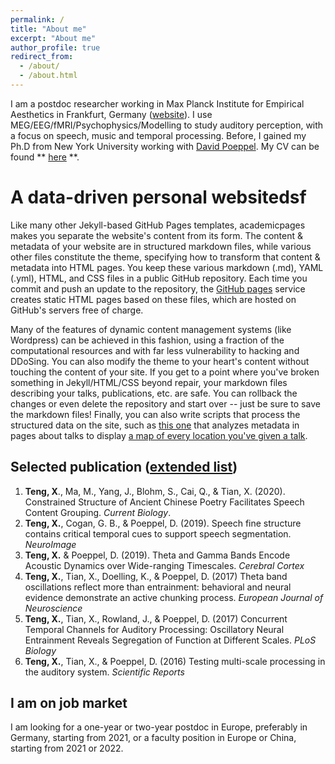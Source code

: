 ```yaml
---
permalink: /
title: "About me"
excerpt: "About me"
author_profile: true
redirect_from: 
  - /about/
  - /about.html
---
```


I am a postdoc researcher working in Max Planck Institute for Empirical Aesthetics in Frankfurt, Germany ([website](https://www.aesthetics.mpg.de/en/the-institute/people/xiangbin-teng.html)). I use MEG/EEG/fMRI/Psychophysics/Modelling to study auditory perception, with a focus on speech, music and temporal processing. Before, I gained my Ph.D from New York University working with [David Poeppel](https://as.nyu.edu/faculty/david-poeppel.html). My CV can be found ** [here](https://www.dropbox.com/s/k87n7mni4770a5k/CURRICULUM%20VITAE.pdf?dl=0) **.

A data-driven personal websitedsf
======
Like many other Jekyll-based GitHub Pages templates, academicpages makes you separate the website's content from its form. The content & metadata of your website are in structured markdown files, while various other files constitute the theme, specifying how to transform that content & metadata into HTML pages. You keep these various markdown (.md), YAML (.yml), HTML, and CSS files in a public GitHub repository. Each time you commit and push an update to the repository, the [GitHub pages](https://pages.github.com/) service creates static HTML pages based on these files, which are hosted on GitHub's servers free of charge.

Many of the features of dynamic content management systems (like Wordpress) can be achieved in this fashion, using a fraction of the computational resources and with far less vulnerability to hacking and DDoSing. You can also modify the theme to your heart's content without touching the content of your site. If you get to a point where you've broken something in Jekyll/HTML/CSS beyond repair, your markdown files describing your talks, publications, etc. are safe. You can rollback the changes or even delete the repository and start over -- just be sure to save the markdown files! Finally, you can also write scripts that process the structured data on the site, such as [this one](https://github.com/academicpages/academicpages.github.io/blob/master/talkmap.ipynb) that analyzes metadata in pages about talks to display [a map of every location you've given a talk](https://academicpages.github.io/talkmap.html).

## Selected publication ([extended list](https://xbtinchina.github.io/XiangbinTeng//publications/))

 1. **Teng, X**., Ma, M., Yang, J., Blohm, S., Cai, Q., & Tian, X. (2020). Constrained Structure of Ancient Chinese Poetry Facilitates Speech Content Grouping. _Current Biology_.
 2. **Teng, X.**, Cogan, G. B., & Poeppel, D. (2019). Speech fine structure contains critical temporal cues to support speech segmentation. _NeuroImage_
 3. **Teng, X.** & Poeppel, D. (2019). Theta and Gamma Bands Encode Acoustic Dynamics over Wide-ranging Timescales. _Cerebral Cortex_
 4. **Teng, X.**, Tian, X., Doelling, K., & Poeppel, D. (2017) Theta band oscillations reflect more than entrainment: behavioral and neural evidence demonstrate an active chunking process. _European Journal of Neuroscience_
 5. **Teng, X.**, Tian, X., Rowland, J., & Poeppel, D. (2017) Concurrent Temporal Channels for Auditory Processing: Oscillatory Neural Entrainment Reveals Segregation of Function at Different Scales. _PLoS Biology_
 6. **Teng, X.**, Tian, X., & Poeppel, D. (2016) Testing multi-scale processing in the auditory system. _Scientific Reports_

## I am on job market 
I am looking for a one-year or two-year postdoc in Europe, preferably in Germany, starting from 2021, or a faculty position in Europe or China, starting from 2021 or 2022.
